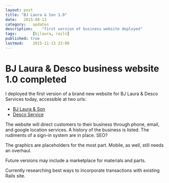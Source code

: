 ```yaml
---
layout: post
title: "BJ Laura & Son 1.0"
date: 	2015-08-13
category: 	updates
description:	"first version of business website deployed"
tags:		[bjlaura, rails]
published: true
lastmod:	2015-11-13 23:00
---
```

# BJ Laura & Desco business website 1.0 completed

I deployed the first version of a brand new website for BJ Laura & Desco Services today, accessible at two urls:

*	[BJ Laura & Son][bjl]
*	[Desco Service][desco]

The website will direct customers to their business through phone, email, and google location services.  A history of the business is listed.  The rudiments of a sign-in system are in place.  SEO?

The graphics are placeholders for the most part.  Mobile, as well, still needs an overhaul.

Future versions may include a marketplace for materials and parts.

Currently researching best ways to incorporate transactions with existing Rails site.

[bjl]:      http://www.bjlaura.com
[desco]:		http://www.descoservice.com
